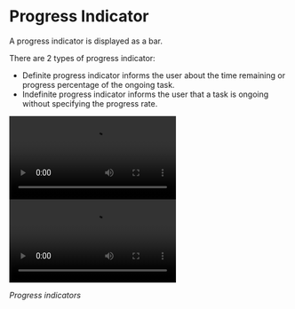 # Progress Indicator

A progress indicator is displayed as a bar.

There are 2 types of progress indicator:

-   Definite progress indicator informs the user about the time remaining or progress percentage of the ongoing task.
-   Indefinite progress indicator informs the user that a task is ongoing without specifying the progress rate.


<video controls="controls">
  <source type="video/mp4" src="tizen_4.0components_vi_2.3.1.1.progress_indicator.mp4"></source>

  <p>Your browser does not support the video element.</p>
</video>


<video controls="controls">
  <source type="video/mp4" src="tizen_4.0components_vi_2.3.1.2.uncertain_progress_indicator.mp4"></source>

  <p>Your browser does not support the video element.</p>
</video>



*Progress indicators*

